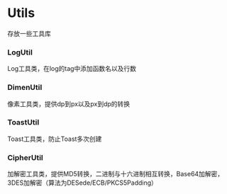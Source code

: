 # Utils

存放一些工具库

### LogUtil
Log工具类，在log的tag中添加函数名以及行数

### DimenUtil
像素工具类，提供dp到px以及px到dp的转换

### ToastUtil
Toast工具类，防止Toast多次创建

### CipherUtil
加解密工具类，提供MD5转换，二进制与十六进制相互转换，Base64加解密，3DES加解密（算法为DESede/ECB/PKCS5Padding）

